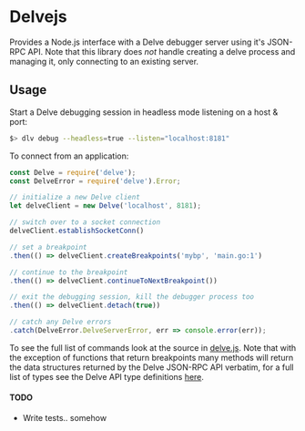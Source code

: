 Delvejs
========================

Provides a Node.js interface with a Delve debugger server using it's JSON-RPC API. Note that this library does *not* handle creating a delve process and managing it, only connecting to an existing server.

## Usage

Start a Delve debugging session in headless mode listening on a host & port:
```bash
$> dlv debug --headless=true --listen="localhost:8181"
```

To connect from an application:
```js
const Delve = require('delve');
const DelveError = require('delve').Error;

// initialize a new Delve client
let delveClient = new Delve('localhost', 8181);

// switch over to a socket connection
delveClient.establishSocketConn()

// set a breakpoint
.then(() => delveClient.createBreakpoints('mybp', 'main.go:1')

// continue to the breakpoint
.then(() => delveClient.continueToNextBreakpoint())

// exit the debugging session, kill the debugger process too
.then(() => delveClient.detach(true))

// catch any Delve errors
.catch(DelveError.DelveServerError, err => console.error(err));
```

To see the full list of commands look at the source in [delve.js](./lib/delve.js). Note that with the exception of functions that return breakpoints many methods will return the data structures returned by the Delve JSON-RPC API verbatim, for a full list of types see the Delve API type definitions [here](https://github.com/derekparker/delve/blob/master/service/api/types.go).

#### TODO
- Write tests.. somehow
